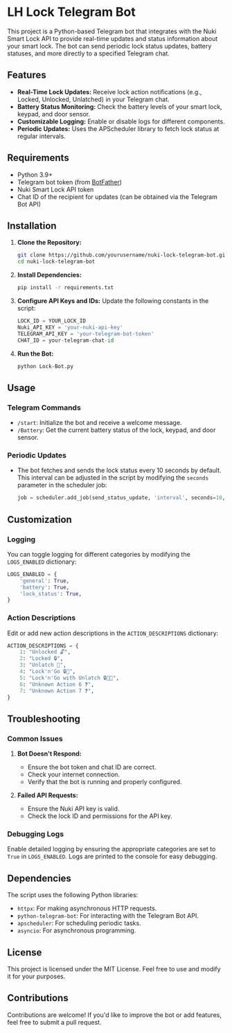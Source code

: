 # LH Lock Telegram Bot

This project is a Python-based Telegram bot that integrates with the Nuki Smart Lock API to provide real-time updates and status information about your smart lock. The bot can send periodic lock status updates, battery statuses, and more directly to a specified Telegram chat.

## Features

- **Real-Time Lock Updates:** Receive lock action notifications (e.g., Locked, Unlocked, Unlatched) in your Telegram chat.
- **Battery Status Monitoring:** Check the battery levels of your smart lock, keypad, and door sensor.
- **Customizable Logging:** Enable or disable logs for different components.
- **Periodic Updates:** Uses the APScheduler library to fetch lock status at regular intervals.

## Requirements

- Python 3.9+
- Telegram bot token (from [BotFather](https://core.telegram.org/bots#botfather))
- Nuki Smart Lock API token
- Chat ID of the recipient for updates (can be obtained via the Telegram Bot API)

## Installation

1. **Clone the Repository:**
    ```bash
    git clone https://github.com/yourusername/nuki-lock-telegram-bot.git
    cd nuki-lock-telegram-bot
    ```

2. **Install Dependencies:**
    ```bash
    pip install -r requirements.txt
    ```

3. **Configure API Keys and IDs:**
    Update the following constants in the script:
    ```python
    LOCK_ID = YOUR_LOCK_ID
    Nuki_API_KEY = 'your-nuki-api-key'
    TELEGRAM_API_KEY = 'your-telegram-bot-token'
    CHAT_ID = your-telegram-chat-id
    ```

4. **Run the Bot:**
    ```bash
    python Lock-Bot.py
    ```

## Usage

### Telegram Commands
- `/start`: Initialize the bot and receive a welcome message.
- `/Battery`: Get the current battery status of the lock, keypad, and door sensor.

### Periodic Updates
- The bot fetches and sends the lock status every 10 seconds by default. This interval can be adjusted in the script by modifying the `seconds` parameter in the scheduler job:
  ```python
  job = scheduler.add_job(send_status_update, 'interval', seconds=10, args=[application])
  ```

## Customization

### Logging
You can toggle logging for different categories by modifying the `LOGS_ENABLED` dictionary:
```python
LOGS_ENABLED = {
    'general': True,
    'battery': True,
    'lock_status': True,
}
```

### Action Descriptions
Edit or add new action descriptions in the `ACTION_DESCRIPTIONS` dictionary:
```python
ACTION_DESCRIPTIONS = {
    1: "Unlocked 🔓",
    2: "Locked 🔒",
    3: "Unlatch 🔑",
    4: "Lock'n'Go 🔒💨",
    5: "Lock'n'Go with Unlatch 🔒🔑💨",
    6: "Unknown Action 6 ❓",
    7: "Unknown Action 7 ❓",
}
```

## Troubleshooting

### Common Issues

1. **Bot Doesn't Respond:**
   - Ensure the bot token and chat ID are correct.
   - Check your internet connection.
   - Verify that the bot is running and properly configured.

2. **Failed API Requests:**
   - Ensure the Nuki API key is valid.
   - Check the lock ID and permissions for the API key.

### Debugging Logs
Enable detailed logging by ensuring the appropriate categories are set to `True` in `LOGS_ENABLED`. Logs are printed to the console for easy debugging.

## Dependencies

The script uses the following Python libraries:

- `httpx`: For making asynchronous HTTP requests.
- `python-telegram-bot`: For interacting with the Telegram Bot API.
- `apscheduler`: For scheduling periodic tasks.
- `asyncio`: For asynchronous programming.

## License

This project is licensed under the MIT License. Feel free to use and modify it for your purposes.

## Contributions

Contributions are welcome! If you'd like to improve the bot or add features, feel free to submit a pull request.

